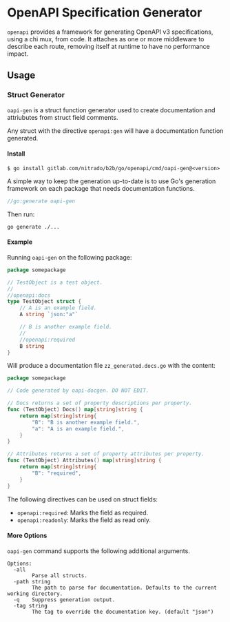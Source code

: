 # OpenAPI Specification Generator

`openapi` provides a framework for generating OpenAPI v3 specifications, using a chi mux, from code. It attaches as one or
more middleware to describe each route, removing itself at runtime to have no performance impact.

## Usage

### Struct Generator

`oapi-gen` is a struct function generator used to create documentation and attriubutes from struct field comments.

Any struct with the directive `openapi:gen` will have a documentation function generated.

#### Install

```shell
$ go install gitlab.com/nitrado/b2b/go/openapi/cmd/oapi-gen@<version>
```

A simple way to keep the generation up-to-date is to use Go's generation framework on each package that needs documentation functions.

```go
//go:generate oapi-gen
```

Then run:

```shell
go generate ./...
```

#### Example

Running `oapi-gen` on the following package:

```go
package somepackage

// TestObject is a test object.
//
//openapi:docs
type TestObject struct {
	// A is an example field.
	A string `json:"a"`

	// B is another example field.
	//
	//openapi:required
	B string
}
```

Will produce a documentation file `zz_generated.docs.go` with the content:

```go
package somepackage

// Code generated by oapi-docgen. DO NOT EDIT.

// Docs returns a set of property descriptions per property.
func (TestObject) Docs() map[string]string {
	return map[string]string{
		"B": "B is another example field.",
		"a": "A is an example field.",
	}
}

// Attributes returns a set of property attributes per property.
func (TestObject) Attributes() map[string]string {
	return map[string]string{
		"B": "required",
	}
}
```

The following directives can be used on struct fields:

* `openapi:required`: Marks the field as required.
* `openapi:readonly`: Marks the field as read only.

#### More Options

`oapi-gen` command supports the following additional arguments.

```shell
Options:
  -all
    	Parse all structs.
  -path string
    	The path to parse for documentation. Defaults to the current working directory.
  -q	Suppress generation output.
  -tag string
    	The tag to override the documentation key. (default "json")
```
